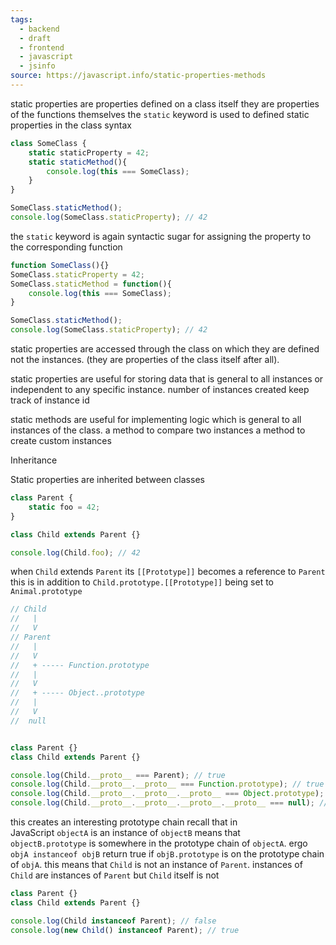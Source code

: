 ```yaml
---
tags:
  - backend
  - draft
  - frontend
  - javascript
  - jsinfo
source: https://javascript.info/static-properties-methods
---
```

static properties are properties  defined on a class itself 
they are properties of the functions themselves 
the `static` keyword is used to defined static properties in the class syntax

```javascript
class SomeClass {
	static staticProperty = 42;
	static staticMethod(){
		console.log(this === SomeClass);
	}
}

SomeClass.staticMethod();
console.log(SomeClass.staticProperty); // 42
```

the `static` keyword is again syntactic sugar for assigning the property to the corresponding function

```javascript
function SomeClass(){}
SomeClass.staticProperty = 42;
SomeClass.staticMethod = function(){
	console.log(this === SomeClass);
}

SomeClass.staticMethod();
console.log(SomeClass.staticProperty); // 42
```

static properties are accessed through the class on which they are defined not the instances. (they are properties of the class itself after all).

static properties are useful for storing data that is general to all instances or independent to any specific instance.
number of instances created
keep track of instance id

static methods are useful for implementing logic which is general to all instances of the class.
a method to compare two instances 
a method to create custom instances

Inheritance

Static properties are inherited between classes

```javascript
class Parent {
	static foo = 42;
}

class Child extends Parent {}

console.log(Child.foo); // 42
```

when `Child` extends `Parent` its `[[Prototype]]` becomes a reference to `Parent`
this is in addition to `Child.prototype.[[Prototype]]` being set to `Animal.prototype`


```javascript
// Child
//   |
//   V
// Parent
//   |
//   V
//   + ----- Function.prototype
//   |
//   V
//   + ----- Object..prototype
//   |
//   V
//  null


class Parent {}
class Child extends Parent {}

console.log(Child.__proto__ === Parent); // true
console.log(Child.__proto__.__proto__ === Function.prototype); // true
console.log(Child.__proto__.__proto__.__proto__ === Object.prototype); // true
console.log(Child.__proto__.__proto__.__proto__.__proto__ === null); // true
```

this creates an interesting prototype chain
recall that in JavaScript `objectA` is an instance of `objectB` means that `objectB.prototype` is somewhere in the prototype chain of `objectA`.
ergo `objA instanceof objB` return true if `objB.prototype` is on the prototype chain of `objA`.
this means that `Child` is not an instance of `Parent`.
instances of `Child` are instances of `Parent` but `Child` itself is not

```javascript
class Parent {}
class Child extends Parent {}

console.log(Child instanceof Parent); // false
console.log(new Child() instanceof Parent); // true
```